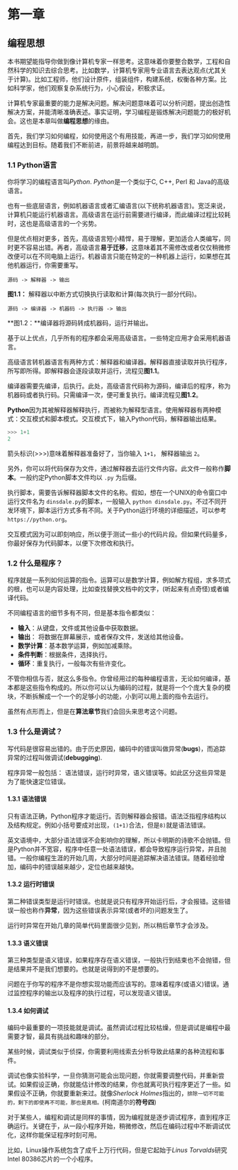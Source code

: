 # 第一章
## 编程思想

本书期望能指导你做到像计算机专家一样思考。这意味着你要整合数学，工程和自然科学的知识去综合思考。比如数学，计算机专家用专业语言去表达观点(尤其关于计算)。比如工程师，他们设计原件，组装组件，构建系统，权衡各种方案。比如科学家，他们观察复杂系统行为，小心假设，积极求证。

计算机专家最重要的能力是解决问题。解决问题意味着可以分析问题，提出创造性解决方案，并能清晰准确表述。事实证明，学习编程是锻炼解决问题能力的极好机会。这也是本章叫做**编程思想**的缘由。

首先，我们学习如何编程，如何使用这个有用技能，再进一步，我们学习如何使用编程达到目标。随着我们不断前进，前景将越来越明朗。

### 1.1 Python语言

你将学习的编程语言叫*Python*. *Python*是一个类似于C, C++, Perl 和 Java的高级语言。

也有一些底层语言，例如机器语言或者汇编语言(以下统称机器语言)。宽泛来说，计算机只能运行机器语言。高级语言在运行前需要进行编译，而此编译过程比较耗时，这也是高级语言的一个劣势。

但是优点相对更多，首先，高级语言短小精悍，易于理解，更加适合人类编写，同时更不容易出错。再者，高级语言**易于迁移**，这意味着其不需修改或者仅仅稍微修改便可以在不同电脑上运行。机器语言只能在特定的一种机器上运行，如果想在其他机器运行，你需要重写。

```
源码 -> 解释器 -> 输出
```
**图1.1：** 解释器以中断方式切换执行读取和计算(每次执行一部分代码)。

```
源码 -> 编译器 -> 机器码 -> 执行器 -> 输出
```
**图1.2：**编译器将源码转成机器码，运行并输出。

基于以上优点，几乎所有的程序都会采用高级语言。一些特定应用才会采用机器语言。

高级语言转机器语言有两种方式：解释器和编译器。解释器直接读取并执行程序，所写即所得。即解释器会逐段读取并运行，流程见**图1.1**。

编译器需要先编译，后执行。此处，高级语言代码称为源码，编译后的程序，称为机器码或者执行码。只需编译一次，便可重复执行。编译流程见**图1.2**。

**Python**因为其被解释器解释执行，而被称为解释型语言。使用解释器有两种模式：交互模式和脚本模式。交互模式下，输入Python代码，解释器输出结果。

```python
>>> 1+1
2
```

箭头标识(>>>)意味着解释器准备好了，当你输入 `1+1`， 解释器输出 `2`。

另外，你可以将代码保存为文件，通过解释器去运行文件内容。此文件一般称作**脚本**。一般约定Python脚本文件均以 `.py` 为后缀。

执行脚本，需要告诉解释器脚本文件的名称。假如，想在一个UNIX的命令窗口中运行文件名为 `dinsdale.py`的脚本，一般输入 `python dinsdale.py`。不过不同开发环境下，脚本运行方式多有不同。关于Python运行环境的详细描述，可以参考 `https://python.org`。

交互模式因为可以即刻响应，所以便于测试一些小的代码片段。但如果代码量多，你最好保存为代码脚本，以便下次修改和执行。

### 1.2 什么是程序？
程序就是一系列如何运算的指令。运算可以是数学计算，例如解方程组，求多项式的根，也可以是内容处理，比如查找替换文档中的文字，(听起来有点奇怪)或者编译代码。

不同编程语言的细节多有不同，但是基本指令都类似：
- **输入**：从键盘，文件或其他设备中获取数据。
- **输出**： 将数据在屏幕展示，或者保存文件，发送给其他设备。
- **数学计算**：基本数学运算，例如加减乘除。
- **条件判断**：根据条件，选择执行。
- **循环**：重复执行，一般每次有些许变化。

不管你相信与否，就这么多指令。你曾经用过的每种编程语言，无论如何编译，基本都是这些指令构成的。所以你可以认为编码的过程，就是将一个个庞大复杂的模块，不断拆解成一个一个的足够小的功能，小到可以用上面的指令去运行。

虽然有点形而上，但是在**算法章节**我们会回头来思考这个问题。

### 1.3 什么是调试？

写代码是很容易出错的。由于历史原因，编码中的错误叫做异常(**bugs**)，而追踪异常的过程叫做调试(**debugging**).

程序异常一般包括： 语法错误，运行时异常，语义错误等。如此区分这些异常是为了能快速定位错误。

#### 1.3.1 语法错误
只有语法正确，Python程序才能运行。否则解释器会报错。语法泛指程序结构以及结构规定。例如小括号要成对出现，`(1+1)`合法，但是`8)`就是语法错误。

英文语境中，大部分语法错误不会影响你的理解，所以卡明斯的诗歌不会抛错。但是Python并不宽容，程序中任意一处语法错误，都会导致程序运行异常，并且抛错。一般你编程生涯的开始几周，大部分时间是追踪解决语法错误。随着经验增加，编码中的错误越来越少，定位也越来越快。

#### 1.3.2 运行时错误
第二种错误类型是运行时错误。也就是说只有程序开始运行后，才会报错。这些错误一般也称作**异常**，因为这些错误表示异常(或者坏的)问题发生了。

运行时异常在开始几章的简单代码里面很少见到，所以稍后章节才会涉及。

#### 1.3.3 语义错误
第三种类型是语义错误，如果程序存在语义错误，一般执行到结束也不会抛错，但是结果并不是我们想要的。也就是说得到的不是想要的。

问题在于你写的程序不是你想实现功能而应该写的。意味着程序(或语义)错误。通过监控程序的输出以及程序的执行过程，可以发现语义错误。

#### 1.3.4 如何调试
编码中最重要的一项技能就是调试。虽然调试过程比较枯燥，但是调试是编程中最需要才智，最具有挑战和趣味的部分。

某些时候，调试类似于侦探，你需要利用线索去分析导致此结果的各种流程和事件。

调试也像实验科学，一旦你猜测可能会出现问题，你就需要调整代码，并重新尝试。如果假设正确，你就能估计修改的结果，你也就离可执行程序更近了一些。如果假设不正确，你就要重新来过。就像*Sherlock Holmes*指出的，`排除一切不可能的，剩下的即使再不可能，那也是真相。`(柯南道尔的**符号四**)

对于某些人，编程和调试是同样的事情，因为编程就是逐步调试程序，直到程序正确运行。关键在于，从一段小程序开始，稍微修改，然后在编码过程中不断调试优化，这样你能保证程序时刻可用。

比如，Linux操作系统包含了成千上万行代码，但是它起始于*Linus Torvalds*研究Intel 80386芯片的一个小程序。
